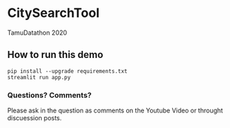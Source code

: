# CitySearchTool
TamuDatathon 2020




## How to run this demo
```
pip install --upgrade requirements.txt
streamlit run app.py
```

### Questions? Comments?

Please ask in the question as comments on the Youtube Video or throught discuession posts.
